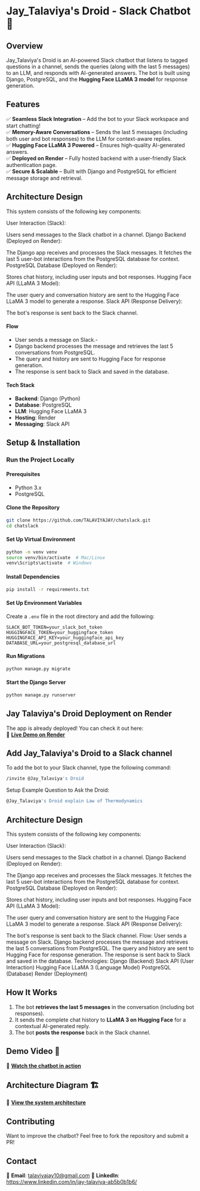 
# **Jay_Talaviya's Droid - Slack Chatbot** 🤖  

## **Overview**  
Jay_Talaviya's Droid is an AI-powered Slack chatbot that listens to tagged questions in a channel, sends the queries (along with the last 5 messages) to an LLM, and responds with AI-generated answers. The bot is built using Django, PostgreSQL, and the **Hugging Face LLaMA 3 model** for response generation.

## **Features**  
✅ **Seamless Slack Integration** – Add the bot to your Slack workspace and start chatting!  
✅ **Memory-Aware Conversations** – Sends the last 5 messages (including both user and bot responses) to the LLM for context-aware replies.  
✅ **Hugging Face LLaMA 3 Powered** – Ensures high-quality AI-generated answers.  
✅ **Deployed on Render** – Fully hosted backend with a user-friendly Slack authentication page.  
✅ **Secure & Scalable** – Built with Django and PostgreSQL for efficient message storage and retrieval.  

## **Architecture Design**  
This system consists of the following key components:

User Interaction (Slack):

Users send messages to the Slack chatbot in a channel.
Django Backend (Deployed on Render):

The Django app receives and processes the Slack messages.
It fetches the last 5 user-bot interactions from the PostgreSQL database for context.
PostgreSQL Database (Deployed on Render):

Stores chat history, including user inputs and bot responses.
Hugging Face API (LLaMA 3 Model):

The user query and conversation history are sent to the Hugging Face LLaMA 3 model to generate a response.
Slack API (Response Delivery):

The bot's response is sent back to the Slack channel.

#### **Flow**
- User sends a message on Slack.-
- Django backend processes the message and retrieves the last 5 conversations from PostgreSQL.
- The query and history are sent to Hugging Face for response generation.
- The response is sent back to Slack and saved in the database.

#### **Tech Stack**  
- **Backend**: Django (Python)  
- **Database**: PostgreSQL  
- **LLM**: Hugging Face LLaMA 3  
- **Hosting**: Render  
- **Messaging**: Slack API  

## **Setup & Installation**  

### **Run the Project Locally**  
#### **Prerequisites**  
- Python 3.x  
- PostgreSQL  

#### **Clone the Repository**  
```sh
git clone https://github.com/TALAVIYAJAY/chatslack.git
cd chatslack
```

#### **Set Up Virtual Environment**  
```sh
python -m venv venv
source venv/bin/activate  # Mac/Linux
venv\Scripts\activate  # Windows
```

#### **Install Dependencies**  
```sh
pip install -r requirements.txt
```

#### **Set Up Environment Variables**  
Create a `.env` file in the root directory and add the following:  
```env
SLACK_BOT_TOKEN=your_slack_bot_token
HUGGINGFACE_TOKEN=your_huggingface_token
HUGGINGFACE_API_KEY=your_huggingface_api_key
DATABASE_URL=your_postgresql_database_url
```

#### **Run Migrations**  
```sh
python manage.py migrate
```

#### **Start the Django Server**  
```sh
python manage.py runserver
```

## **Jay Talaviya's Droid Deployment on Render**  
The app is already deployed! You can check it out here:  
📌 **[Live Demo on Render](https://chat-slack-live.onrender.com/)**  

## **Add Jay_Talaviya's Droid to a Slack channel**  
To add the bot to your Slack channel, type the following command: 
```sh
/invite @Jay_Talaviya's Droid
```
Setup Example Question to Ask the Droid: 
```sh
@Jay_Talaviya's Droid explain Law of Thermodynamics
```

## **Architecture Design**  
This system consists of the following key components:

User Interaction (Slack):

Users send messages to the Slack chatbot in a channel.
Django Backend (Deployed on Render):

The Django app receives and processes the Slack messages.
It fetches the last 5 user-bot interactions from the PostgreSQL database for context.
PostgreSQL Database (Deployed on Render):

Stores chat history, including user inputs and bot responses.
Hugging Face API (LLaMA 3 Model):

The user query and conversation history are sent to the Hugging Face LLaMA 3 model to generate a response.
Slack API (Response Delivery):

The bot's response is sent back to the Slack channel.
Flow:
User sends a message on Slack.
Django backend processes the message and retrieves the last 5 conversations from PostgreSQL.
The query and history are sent to Hugging Face for response generation.
The response is sent back to Slack and saved in the database.
Technologies:
Django (Backend)
Slack API (User Interaction)
Hugging Face LLaMA 3 (Language Model)
PostgreSQL (Database)
Render (Deployment)

## **How It Works**  
1. The bot **retrieves the last 5 messages** in the conversation (including bot responses).  
2. It sends the complete chat history to **LLaMA 3 on Hugging Face** for a contextual AI-generated reply.  
3. The bot **posts the response** back in the Slack channel.  

## **Demo Video 🎥**  
📌 **[Watch the chatbot in action](INSERT_VIDEO_DEMO_LINK_HERE)**  

## **Architecture Diagram 🏗️**  
📌 **[View the system architecture](INSERT_ARCHITECTURE_DIAGRAM_LINK_HERE)**  

## **Contributing**  
Want to improve the chatbot? Feel free to fork the repository and submit a PR!  

## **Contact**  
📧 **Email**: talaviyajay10@gmail.com 
🔗 **LinkedIn**: https://www.linkedin.com/in/jay-talaviya-ab5b0b1b6/ 



